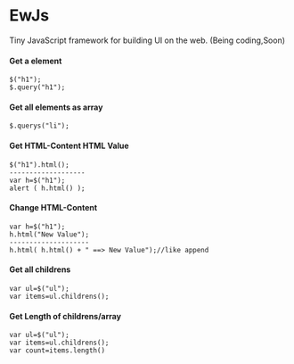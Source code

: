 # EwJs
Tiny JavaScript framework for building UI on the web. (Being coding,Soon)

#### Get a element
```
$("h1");
$.query("h1");
```

#### Get all elements as array
```
$.querys("li");
```

#### Get HTML-Content HTML Value
```
$("h1").html();
-------------------
var h=$("h1");
alert ( h.html() );
```


#### Change HTML-Content
```
var h=$("h1");
h.html("New Value");
--------------------
h.html( h.html() + " ==> New Value");//like append
```

#### Get all childrens 
```
var ul=$("ul");
var items=ul.childrens();
```
#### Get Length of childrens/array
```
var ul=$("ul");
var items=ul.childrens();
var count=items.length()
```

